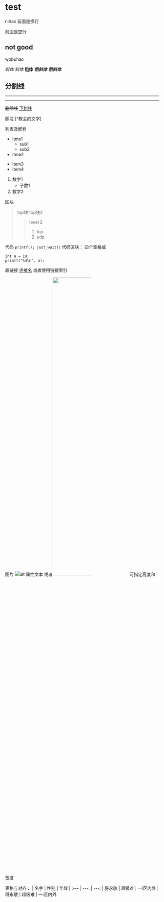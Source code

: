 # test
nihao
前面是换行

前面是空行

## not good

wobuhao

*斜体*
_斜体_
**粗体**
***粗斜体***
___粗斜体___


分割线
----
- - - - 
*******

~~删除线~~
<u>下划线</u>

脚注 [^教主的文字]


列表及嵌套
* itme1
    - sub1
	- sub2
* itme2
+ item3
+ item4

1. 数字1
    * 子数1
2. 数字2

区块
> top块
> top块2
>> level 2
>> 1. tcp
>> 2. udp

代码
`printf(); just_wait()`
代码区块： 四个空格或
```
int a = 10;
printf("%d\n", a);
```

超链接
[连接名](http://just.com/a.html)
或者使用链接索引

图片
![alt 属性文本](http://static.runoob.com/images/runoob-logo.png)
或者<img src=http://static.runoob.com/images/runoob-logo.png width=50%>可指定高度和宽度

表格与对齐：
| 名字 | 性别 | 年龄
| :---  | ---:  | ---:
| 将永敬  | 超级难  | 一i区内外
| 将永敬  | 超级难  | 一i区内外








